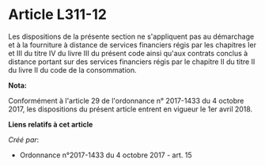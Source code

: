# Article L311-12

Les dispositions de la présente section ne s'appliquent pas au démarchage et à la fourniture à distance de services
financiers régis par les chapitres Ier et III du titre IV du livre III du présent code ainsi qu'aux contrats conclus à
distance portant sur des services financiers régis par le chapitre II du titre II du livre II du code de la consommation.

**Nota:**

Conformément à l'article 29 de l'ordonnance n° 2017-1433 du 4 octobre 2017, les dispositions du présent article entrent en
vigueur le 1er avril 2018.

**Liens relatifs à cet article**

_Créé par_:

  - Ordonnance n°2017-1433 du 4 octobre 2017 - art. 15
